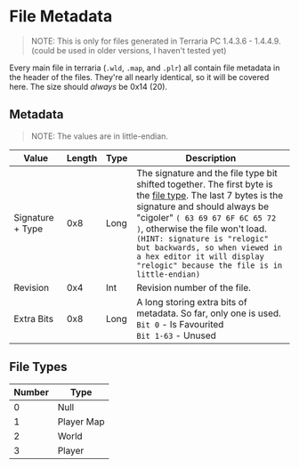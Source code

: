 # File Metadata

> NOTE: This is only for files generated in Terraria PC 1.4.3.6 - 1.4.4.9. (could be used in older versions, I haven't tested yet)

Every main file in terraria (`.wld`, `.map`, and `.plr`) all contain file metadata in the header of the files. They're all nearly identical, so it will be covered here. The size should *always* be 0x14 (20).

## Metadata

> NOTE: The values are in little-endian.

| Value            | Length | Type | Description                                                                                                                                                                                                                                                                                                                                                                         |
| ---------------- | ------ | ---- | ----------------------------------------------------------------------------------------------------------------------------------------------------------------------------------------------------------------------------------------------------------------------------------------------------------------------------------------------------------------------------------- |
| Signature + Type | 0x8    | Long | The signature and the file type bit shifted together. The first byte is the [file type](#File_Types). The last 7 bytes is the signature and should always be "cigoler" `( 63 69 67 6F 6C 65 72 )`, otherwise the file won't load.<br/>`(HINT: signature is "relogic" but backwards, so when viewed in a hex editor it will display "relogic" because the file is in little-endian)` |
| Revision         | 0x4    | Int  | Revision number of the file.                                                                                                                                                                                                                                                                                                                                                        |
| Extra Bits       | 0x8    | Long | A long storing extra bits of metadata. So far, only one is used.<br/>`Bit 0` - Is Favourited<br/>`Bit 1-63` - Unused                                                                                                                                                                                                                                                                |

## File Types

| Number | Type       |
| ------ | ---------- |
| 0      | Null       |
| 1      | Player Map |
| 2      | World      |
| 3      | Player     |
